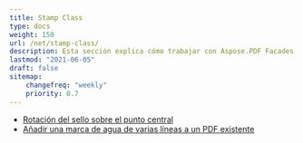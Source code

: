 ```yaml
---
title: Stamp Class
type: docs
weight: 150
url: /net/stamp-class/
description: Esta sección explica cómo trabajar con Aspose.PDF Facades usando la clase Stamp.
lastmod: "2021-06-05"
draft: false
sitemap:
    changefreq: "weekly"
    priority: 0.7
---
```


- [Rotación del sello sobre el punto central](/pdf/net/rotating-stamp-about-the-center-point/)
- [Añadir una marca de agua de varias líneas a un PDF existente](/pdf/net/adding-multi-line-watermark-to-existing-pdf/)